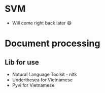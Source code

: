 # SVM
- Will come right back later :smile:

# Document processing 
## Lib for use 
- Natural Language Toolkit - nltk
- Underthesea for Vietnamese 
- Pyvi for Vietnamese

